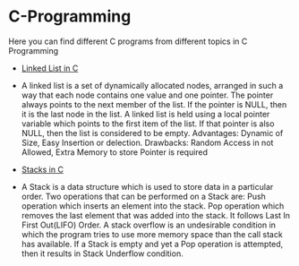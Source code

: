 # C-Programming

Here you can find different C programs from different topics in C Programming

- [Linked List in C](Linked_List_in_C/)
 - A linked list is a set of dynamically allocated nodes, arranged in such a way that each node contains one value and one pointer. The pointer always points to the next member of the list. If the pointer is NULL, then it is the last node in the list.
A linked list is held using a local pointer variable which points to the first item of the list. If that pointer is also NULL, then the list is considered to be empty.
Advantages: Dynamic of Size, Easy Insertion or delection.
Drawbacks: Random Access in not Allowed, Extra Memory to store Pointer is required

- [Stacks in C](Stacks_in_C/)
 - A Stack is a data structure which is used to store data in a particular order. Two operations that can be performed on a Stack are: Push operation which inserts an element into the stack. Pop operation which removes the last element that was added into the stack. It follows Last In First Out(LIFO) Order. A stack overflow is an undesirable condition in which the program tries to use more memory space than the call stack has available. If a Stack is empty and yet a Pop operation is attempted, then it results in Stack Underflow condition.
 
